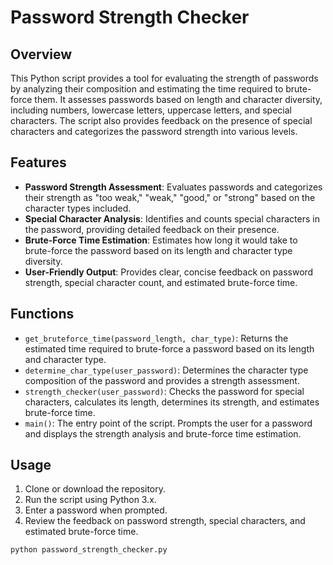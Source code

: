 # Password Strength Checker

## Overview

This Python script provides a tool for evaluating the strength of passwords by analyzing their composition and estimating the time required to brute-force them. It assesses passwords based on length and character diversity, including numbers, lowercase letters, uppercase letters, and special characters. The script also provides feedback on the presence of special characters and categorizes the password strength into various levels.

## Features

- **Password Strength Assessment**: Evaluates passwords and categorizes their strength as "too weak," "weak," "good," or "strong" based on the character types included.
- **Special Character Analysis**: Identifies and counts special characters in the password, providing detailed feedback on their presence.
- **Brute-Force Time Estimation**: Estimates how long it would take to brute-force the password based on its length and character type diversity.
- **User-Friendly Output**: Provides clear, concise feedback on password strength, special character count, and estimated brute-force time.

## Functions

- `get_bruteforce_time(password_length, char_type)`: Returns the estimated time required to brute-force a password based on its length and character type.
- `determine_char_type(user_password)`: Determines the character type composition of the password and provides a strength assessment.
- `strength_checker(user_password)`: Checks the password for special characters, calculates its length, determines its strength, and estimates brute-force time.
- `main()`: The entry point of the script. Prompts the user for a password and displays the strength analysis and brute-force time estimation.

## Usage

1. Clone or download the repository.
2. Run the script using Python 3.x.
3. Enter a password when prompted.
4. Review the feedback on password strength, special characters, and estimated brute-force time.

```bash
python password_strength_checker.py





